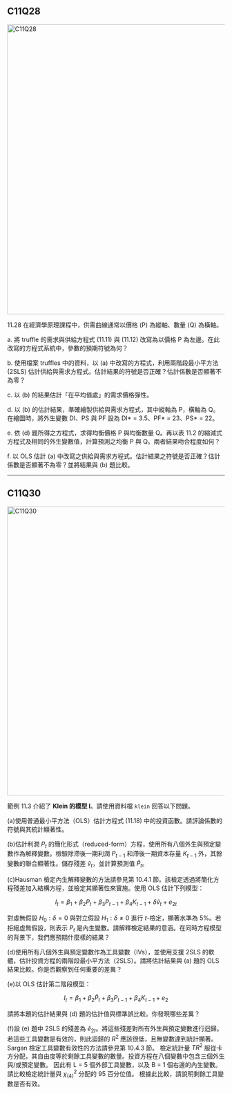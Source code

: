 ## C11Q28

<img width="671" alt="C11Q28" src="https://github.com/user-attachments/assets/4e69ba9f-afea-4b44-81f5-23c6d9dc1d63" />

11.28 在經濟學原理課程中，供需曲線通常以價格 (P) 為縱軸、數量 (Q) 為橫軸。

a. 將 truffle 的需求與供給方程式 (11.11) 與 (11.12) 改寫為以價格 P 為左邊。在此改寫的方程式系統中，參數的預期符號為何？

b. 使用檔案 truffles 中的資料，以 (a) 中改寫的方程式，利用兩階段最小平方法 (2SLS) 估計供給與需求方程式。估計結果的符號是否正確？估計係數是否顯著不為零？

c. 以 (b) 的結果估計「在平均值處」的需求價格彈性。

d. 以 (b) 的估計結果，準確繪製供給與需求方程式，其中縱軸為 P，橫軸為 Q。在繪圖時，將外生變數 DI、PS 與 PF 設為 DI* = 3.5、PF* = 23、PS* = 22。

e. 依 (d) 題所得之方程式，求得均衡價格 P 與均衡數量 Q。再以表 11.2 的縮減式方程式及相同的外生變數值，計算預測之均衡 P 與 Q。兩者結果吻合程度如何？

f. 以 OLS 估計 (a) 中改寫之供給與需求方程式。估計結果之符號是否正確？估計係數是否顯著不為零？並將結果與 (b) 題比較。

-------------

## C11Q30

<img width="669" alt="C11Q30" src="https://github.com/user-attachments/assets/aca00be9-922a-4271-8032-e9669e8c9aee" />


範例 11.3 介紹了 **Klein 的模型 I**。請使用資料檔 `klein` 回答以下問題。

(a)使用普通最小平方法（OLS）估計方程式 (11.18) 中的投資函數。請評論係數的符號與其統計顯著性。

(b)估計利潤 $P_t$ 的簡化形式（reduced-form）方程，使用所有八個外生與預定變數作為解釋變數。檢驗除滯後一期利潤 $P_{t-1}$ 和滯後一期資本存量 $K_{t-1}$ 外，其餘變數的聯合顯著性。儲存殘差 $\hat{v}_t$，並計算預測值 $\hat{P}_t$。

(c)Hausman 檢定內生解釋變數的方法請參見第 10.4.1 節。該檢定透過將簡化方程殘差加入結構方程，並檢定其顯著性來實施。使用 OLS 估計下列模型：

$$
I_t = \beta_1 + \beta_2 P_t + \beta_3 P_{t-1} + \beta_4 K_{t-1} + \delta \hat{v}_t + e_{2t}
$$

對虛無假設 $H_0: \delta = 0$ 與對立假設 $H_1: \delta \neq 0$ 進行 *t*-檢定，顯著水準為 5%。若拒絕虛無假設，則表示 $P_t$ 是內生變數。請解釋檢定結果的意涵。在同時方程模型的背景下，我們應預期什麼樣的結果？

(d)使用所有八個外生與預定變數作為工具變數（IVs），並使用支援 2SLS 的軟體，估計投資方程的兩階段最小平方法（2SLS）。請將估計結果與 (a) 題的 OLS 結果比較。你是否觀察到任何重要的差異？

(e)以 OLS 估計第二階段模型：

$$
I_t = \beta_1 + \beta_2 \hat{P}_t + \beta_3 P_{t-1} + \beta_4 K_{t-1} + e_2
$$

請將本題的估計結果與 (d) 題的估計值與標準誤比較。你發現哪些差異？

(f)設 (e) 題中 2SLS 的殘差為 $\hat{e}_{2t}$。將這些殘差對所有外生與預定變數進行迴歸。  若這些工具變數是有效的，則此迴歸的 $R^2$ 應該很低，且無變數達到統計顯著。 Sargan 檢定工具變數有效性的方法請參見第 10.4.3 節。 檢定統計量 $TR^2$ 服從卡方分配，其自由度等於剩餘工具變數的數量。投資方程在八個變數中包含三個外生與/或預定變數。 因此有 L = 5 個外部工具變數，以及 B = 1 個右邊的內生變數。 請比較檢定統計量與 $\chi^2_{(4)}$ 分配的 95 百分位值。 根據此比較，請說明剩餘工具變數是否有效。
